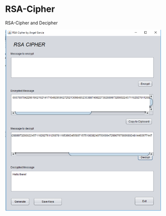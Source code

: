 # RSA-Cipher
RSA-Cipher and Decipher

![](https://github.com/an6eel/RSA-Cipher/blob/master/image.PNG)

